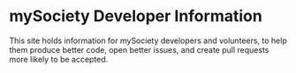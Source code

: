 # mySociety Developer Information

This site holds information for mySociety developers and volunteers, to help them produce better code, open better issues, and create pull requests more likely to be accepted.